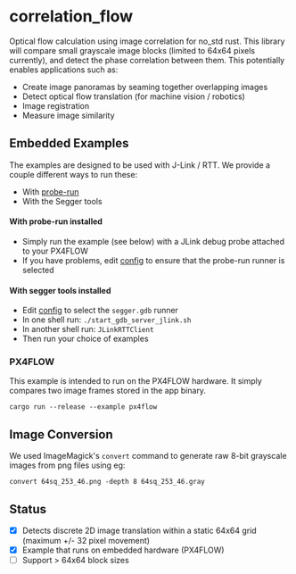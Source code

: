 # correlation_flow

Optical flow calculation using image correlation for no_std rust.
This library will compare small grayscale image blocks (limited to 64x64 pixels currently),
and detect the phase correlation between them. This potentially enables applications such as:
- Create image panoramas by seaming together overlapping images
- Detect optical flow translation (for machine vision / robotics)
- Image registration
- Measure image similarity

## Embedded Examples
The examples are designed to be used with J-Link / RTT.
We provide a couple different ways to run these:
- With [probe-run](https://crates.io/crates/probe-run)
- With the Segger tools

#### With probe-run installed
- Simply run the example (see below) with a JLink debug probe attached to your PX4FLOW
- If you have problems, edit [config](.cargo/config) to ensure that the probe-run runner is selected

#### With segger tools installed 
- Edit [config](.cargo/config) to select the `segger.gdb` runner
- In one shell run: `./start_gdb_server_jlink.sh`
- In another shell run: `JLinkRTTClient`
- Then run your choice of examples


### PX4FLOW 
This example is intended to run on the PX4FLOW hardware.
It simply compares two image frames stored in the app binary. 

```shell script
cargo run --release --example px4flow 
``` 

## Image Conversion
We used ImageMagick's `convert` command to generate raw 8-bit grayscale 
images from png files using eg: 
```shell script
convert 64sq_253_46.png -depth 8 64sq_253_46.gray
```

## Status

- [x] Detects discrete 2D image translation within a static 64x64 grid (maximum +/- 32 pixel movement)
- [x] Example that runs on embedded hardware (PX4FLOW)
- [ ] Support > 64x64 block sizes